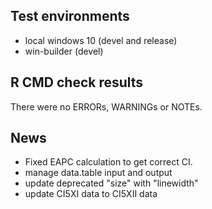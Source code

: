 ## Test environments
* local windows 10 (devel and release)
* win-builder (devel)

## R CMD check results
There were no ERRORs, WARNINGs or NOTEs. 

## News
* Fixed EAPC calculation to get correct CI.
* manage data.table input and output
* update deprecated "size" with "linewidth"
* update CI5XI data to CI5XII data